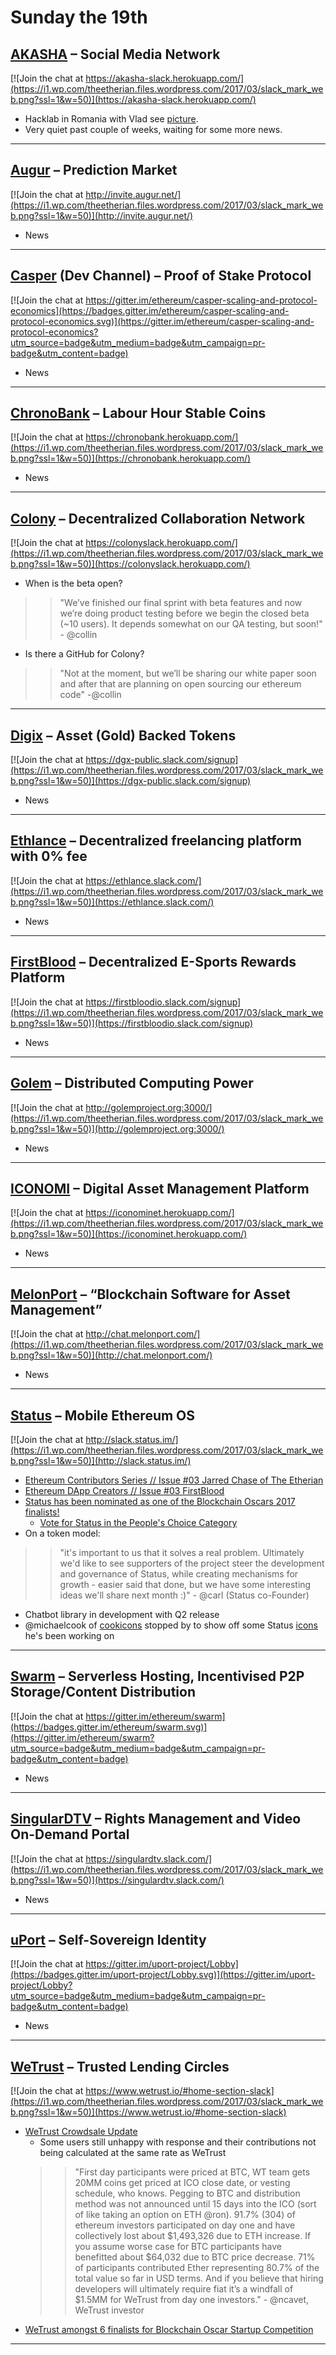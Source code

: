 # Sunday the 19th

<!--- Example:
(Name of project) – (1 sentence description of project)
Slack: (Link to slack signup)
(xx).(xx).2017-(xx).(xx).2017 [this week will be 03.12.2017-03.19.2017]
(Bullet points with updates)

Who is doing what:
ChaceHunter: 		Swarm, Status, Colony, WeTrust, ChronoBank
truewavebreak:			ICONOMI, Golem, Augur, AKASHA, MelonPort
MrNebbiolo: 				uPort, Casper, FirstBlood, Digix
PΞther				Ethlance, SingularDTV

…
Feel free to add spaces between the daps if needed if you're like me don’t like to have 1 dap slit between 2 pages. 
...
-->


## [AKASHA](http://akasha.world/) – Social Media Network    
[![Join the chat at https://akasha-slack.herokuapp.com/](https://i1.wp.com/theetherian.files.wordpress.com/2017/03/slack_mark_web.png?ssl=1&w=50)](https://akasha-slack.herokuapp.com/)
- Hacklab in Romania with Vlad see [picture](https://twitter.com/AkashaProject/status/844953103774502913).
- Very quiet past couple of weeks, waiting for some more news. 
---
## [Augur](https://augur.net/) – Prediction Market   
[![Join the chat at http://invite.augur.net/](https://i1.wp.com/theetherian.files.wordpress.com/2017/03/slack_mark_web.png?ssl=1&w=50)](http://invite.augur.net/)
- News  
---
## [Casper](https://blog.ethereum.org/2015/08/01/introducing-casper-friendly-ghost/) (Dev Channel) – Proof of Stake Protocol   
[![Join the chat at https://gitter.im/ethereum/casper-scaling-and-protocol-economics](https://badges.gitter.im/ethereum/casper-scaling-and-protocol-economics.svg)](https://gitter.im/ethereum/casper-scaling-and-protocol-economics?utm_source=badge&utm_medium=badge&utm_campaign=pr-badge&utm_content=badge)  
- News  
---
## [ChronoBank](http://chronobank.io/) – Labour Hour Stable Coins  
[![Join the chat at https://chronobank.herokuapp.com/](https://i1.wp.com/theetherian.files.wordpress.com/2017/03/slack_mark_web.png?ssl=1&w=50)](https://chronobank.herokuapp.com/)
- News  
---
## [Colony](http://colony.io/) – Decentralized Collaboration Network  
[![Join the chat at https://colonyslack.herokuapp.com/](https://i1.wp.com/theetherian.files.wordpress.com/2017/03/slack_mark_web.png?ssl=1&w=50)](https://colonyslack.herokuapp.com/)
- When is the beta open?  
> > "We’ve finished our final sprint with beta features and now we’re doing product testing before we begin the closed beta (~10 users). It depends somewhat on our QA testing, but soon!" - @collin  
- Is there a GitHub for Colony?
> > "Not at the moment, but we’ll be sharing our white paper soon and after that are planning on open sourcing our ethereum code" -@collin
---
## [Digix](https://digix.io/) – Asset (Gold) Backed Tokens   
[![Join the chat at https://dgx-public.slack.com/signup](https://i1.wp.com/theetherian.files.wordpress.com/2017/03/slack_mark_web.png?ssl=1&w=50)](https://dgx-public.slack.com/signup)  
- News  
---
## [Ethlance](http://ethlance.com/) – Decentralized freelancing platform with 0% fee   
[![Join the chat at https://ethlance.slack.com/](https://i1.wp.com/theetherian.files.wordpress.com/2017/03/slack_mark_web.png?ssl=1&w=50)](https://ethlance.slack.com/)  
- News  
---
## [FirstBlood](https://firstblood.io/) – Decentralized E-Sports Rewards Platform   
[![Join the chat at https://firstbloodio.slack.com/signup](https://i1.wp.com/theetherian.files.wordpress.com/2017/03/slack_mark_web.png?ssl=1&w=50)](https://firstbloodio.slack.com/signup)  
- News  
---
## [Golem](https://golem.network/) – Distributed Computing Power   
[![Join the chat at http://golemproject.org:3000/](https://i1.wp.com/theetherian.files.wordpress.com/2017/03/slack_mark_web.png?ssl=1&w=50)](http://golemproject.org:3000/)  
- News  
---
## [ICONOMI](https://iconomi.net/) – Digital Asset Management Platform   
[![Join the chat at https://iconominet.herokuapp.com/](https://i1.wp.com/theetherian.files.wordpress.com/2017/03/slack_mark_web.png?ssl=1&w=50)](https://iconominet.herokuapp.com/) 
- News  
---
## [MelonPort](https://melonport.com/) – “Blockchain Software for Asset Management”  
[![Join the chat at http://chat.melonport.com/](https://i1.wp.com/theetherian.files.wordpress.com/2017/03/slack_mark_web.png?ssl=1&w=50)](http://chat.melonport.com/)  
- News  
---
## [Status](http://status.im/) – Mobile Ethereum OS  
[![Join the chat at http://slack.status.im/](https://i1.wp.com/theetherian.files.wordpress.com/2017/03/slack_mark_web.png?ssl=1&w=50)](http://slack.status.im/)  
- [Ethereum Contributors Series // Issue #03 Jarred Chase of The Etherian](https://blog.status.im/ethereum-contributors-series-issue-03-jarred-chase-314aaf17c78a) 
- [Ethereum DApp Creators // Issue #03 FirstBlood](https://blog.status.im/ethereum-dapp-creators-issue-03-firstblood-34c4879f7342)  
- [Status has been nominated as one of the Blockchain Oscars 2017 finalists!](https://cointelegraph.com/news/blockchain-oscar-startup-competition-announces-six-finalists)  
    - [Vote for Status in the People's Choice Category](https://blockchain-oscar.wings.ai/#!/home/project/0x920e413c7d411b61ef3e8c63b1cb6ad058d5f95f8b481dbafe60248387d8c355/info)  
- On a token model: 
> > "it's important to us that it solves a real problem. Ultimately we'd like to see supporters of the project steer the development and governance of Status, while creating mechanisms for growth - easier said that done, but we have some interesting ideas we'll share next month :)" - @carl (Status co-Founder)
- Chatbot library in development with Q2 release 
- @michaelcook of [cookicons](https://cookicons.co/) stopped by to show off some Status [icons](https://www.figma.com/file/xmvuJMwIhJbhDyoWPYfjtg/Status-Android-Icon-(Public)) he's been working on  

---
## [Swarm](http://swarm-gateways.net/bzz:/theswarm.eth/) – Serverless Hosting, Incentivised P2P Storage/Content Distribution  
[![Join the chat at https://gitter.im/ethereum/swarm](https://badges.gitter.im/ethereum/swarm.svg)](https://gitter.im/ethereum/swarm?utm_source=badge&utm_medium=badge&utm_campaign=pr-badge&utm_content=badge)  
- News  
---

## [SingularDTV](https://singulardtv.com/) – Rights Management and Video On-Demand Portal  
[![Join the chat at https://singulardtv.slack.com/](https://i1.wp.com/theetherian.files.wordpress.com/2017/03/slack_mark_web.png?ssl=1&w=50)](https://singulardtv.slack.com/)  
- News   
---
## [uPort](https://www.uport.me/) – Self-Sovereign Identity  
[![Join the chat at https://gitter.im/uport-project/Lobby](https://badges.gitter.im/uport-project/Lobby.svg)](https://gitter.im/uport-project/Lobby?utm_source=badge&utm_medium=badge&utm_campaign=pr-badge&utm_content=badge)  
- News  
---

## [WeTrust](https://www.wetrust.io/) – Trusted Lending Circles    
[![Join the chat at https://www.wetrust.io/#home-section-slack](https://i1.wp.com/theetherian.files.wordpress.com/2017/03/slack_mark_web.png?ssl=1&w=50)](https://www.wetrust.io/#home-section-slack)
- [WeTrust Crowdsale Update](https://medium.com/wetrust-blog/eth-and-btc-contribution-dcd16876bf28#.ietwt4sqs)
    - Some users still unhappy with response and their contributions not being calculated at the same rate as WeTrust
    > > "First day participants were priced at BTC, WT team gets 20MM coins get priced at ICO close date, or vesting schedule, who knows. Pegging to BTC and distribution method was not announced until 15 days into the ICO (sort of like taking an option on ETH @ron). 91.7% (304) of ethereum investors participated on day one and have collectively lost about $1,493,326 due to ETH increase. If you assume worse case for BTC participants have benefitted about $64,032 due to BTC price decrease. 71% of participants contributed Ether representing 80.7% of the total value so far in USD terms. And if you believe that hiring developers will ultimately require fiat it’s a windfall of $1.5MM for WeTrust from day one investors." - @ncavet, WeTrust investor  
- [WeTrust amongst 6 finalists for Blockchain Oscar Startup Competition](https://cointelegraph.com/news/blockchain-oscar-startup-competition-announces-six-finalists)  
---
